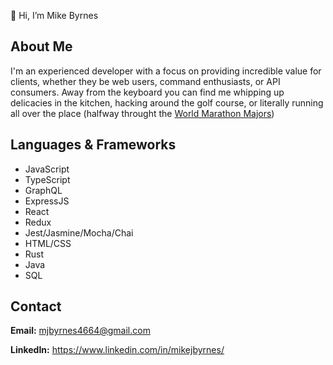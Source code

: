 👋 Hi, I’m Mike Byrnes

## About Me

I'm an experienced developer with a focus on providing incredible value for clients, whether they be web users, command enthusiasts, or API consumers. Away from the keyboard you can find me whipping up delicacies in the kitchen, hacking around the golf course, or literally running all over the place (halfway throught the [World Marathon Majors](https://www.worldmarathonmajors.com/races))

## Languages & Frameworks

- JavaScript
- TypeScript
- GraphQL
- ExpressJS
- React
- Redux
- Jest/Jasmine/Mocha/Chai
- HTML/CSS
- Rust
- Java
- SQL

## Contact

**Email:** mjbyrnes4664@gmail.com

**LinkedIn:** https://www.linkedin.com/in/mikejbyrnes/

<!---
mjbyrnes4664/mjbyrnes4664 is a ✨ special ✨ repository because its `README.md` (this file) appears on your GitHub profile.
You can click the Preview link to take a look at your changes.
--->
